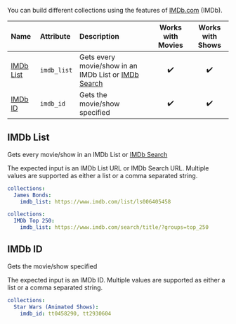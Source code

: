 You can build different collections using the features of [IMDb.com](https://www.imdb.com/) (IMDb).

| Name | Attribute | Description | Works with Movies | Works with Shows |
| :-- | :-- | :-- | :--: | :--: |
| [IMDb List](#imdb-list) | `imdb_list` | Gets every movie/show in an IMDb List or [IMDb Search](https://www.imdb.com/search/title/) | :heavy_check_mark: | :heavy_check_mark: |
| [IMDb ID](#imdb-id) | `imdb_id` | Gets the movie/show specified | :heavy_check_mark: | :heavy_check_mark: |

## IMDb List
Gets every movie/show in an IMDb List or [IMDb Search](https://www.imdb.com/search/title/)

The expected input is an IMDb List URL or IMDb Search URL. Multiple values are supported as either a list or a comma separated string.

```yaml
collections:
  James Bonds:
    imdb_list: https://www.imdb.com/list/ls006405458
```
```yaml
collections:
  IMDb Top 250:
    imdb_list: https://www.imdb.com/search/title/?groups=top_250
```

## IMDb ID
Gets the movie/show specified

The expected input is an IMDb ID. Multiple values are supported as either a list or a comma separated string.

```yaml
collections:
  Star Wars (Animated Shows):
    imdb_id: tt0458290, tt2930604
```